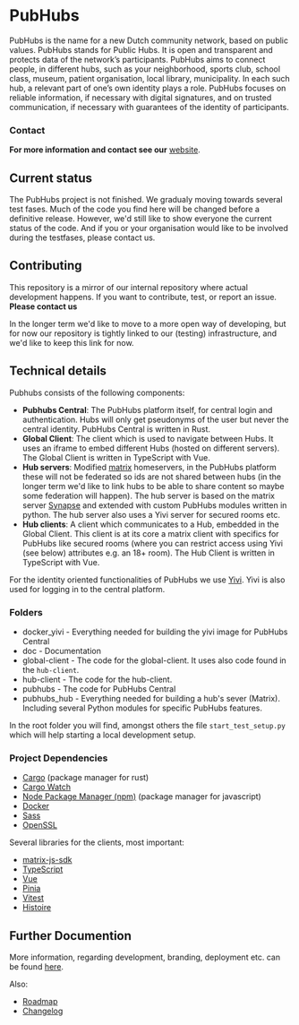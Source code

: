 
# PubHubs

PubHubs is the name for a new Dutch community network, based on public values. PubHubs stands for Public Hubs.
It is open and transparent and protects data of the network’s participants. PubHubs aims to connect people,
in different hubs, such as your neighborhood, sports club, school class, museum, patient organisation, local library, municipality.
In each such hub, a relevant part of one’s own identity plays a role.
PubHubs focuses on reliable information, if necessary with digital signatures, and on trusted communication,
if necessary with guarantees of the identity of participants.

### Contact

**For more information and contact see our** [website](https://pubhubs.net/en/).

## Current status

The PubHubs project is not finished. We gradualy moving towards several test fases. Much of the code you find here will be changed before a definitive release.
However, we'd still like to show everyone the current status of the code. And if you or your organisation would like to be involved during the testfases, please contact us.

## Contributing

This repository is a mirror of our internal repository where actual development happens. If you want to contribute, test, or report an issue. **Please contact us**

In the longer term we'd like to move to a more open way of developing, but for now our repository is tightly linked to our (testing) infrastructure, and we'd like to keep this link for now.

## Technical details

Pubhubs consists of the following components:

- **Pubhubs Central**: The PubHubs platform itself, for central login and authentication. Hubs will only get pseudonyms of the user but never the central identity. PubHubs Central is written in Rust.
- **Global Client**: The client which is used to navigate between Hubs. It uses an iframe to embed different Hubs (hosted on different servers). The Global Client is written in TypeScript with Vue.
- **Hub servers**: Modified [matrix](https://matrix.org/) homeservers, in the PubHubs platform these will not be federated so ids are not shared between hubs (in the longer term we'd like to link hubs to be able to share content so maybe some federation will happen). The hub server is based on the matrix server [Synapse](https://matrix-org.github.io/synapse/latest/welcome_and_overview.html) and extended with custom PubHubs modules written in python. The hub server also uses a Yivi server for secured rooms etc.
- **Hub clients**: A client which communicates to a Hub, embedded in the Global Client. This client is at its core a matrix client with specifics for PubHubs like secured rooms (where you can restrict access using Yivi (see below) attributes e.g. an 18+ room). The Hub Client is written in TypeScript with Vue.

For the identity oriented functionalities of PubHubs we use [Yivi](https://Yivi.app/). Yivi is also used for logging in to the central platform.

### Folders

- docker_yivi - Everything needed for building the yivi image for PubHubs Central
- doc - Documentation
- global-client - The code for the global-client. It uses also code found in the `hub-client`.
- hub-client - The code for the hub-client.
- pubhubs - The code for PubHubs Central
- pubhubs_hub - Everything needed for building a hub's sever (Matrix). Including several Python modules for specific PubHubs features.

In the root folder you will find, amongst others the file `start_test_setup.py` which will help starting a local development setup.

### Project Dependencies

- [Cargo](https://doc.rust-lang.org/cargo/getting-started/installation.html) (package manager for rust)
- [Cargo Watch](https://github.com/watchexec/cargo-watch)
- [Node Package Manager (npm)](https://docs.npmjs.com/downloading-and-installing-node-js-and-npm) (package manager for javascript)
- [Docker](https://www.docker.com/)
- [Sass](https://sass-lang.com/install)
- [OpenSSL](https://www.openssl.org/)

Several libraries for the clients, most important:

- [matrix-js-sdk](https://github.com/matrix-org/matrix-js-sdk)
- [TypeScript](https://www.typescriptlang.org)
- [Vue](https://vuejs.org)
- [Pinia](https://pinia.vuejs.org)
- [Vitest](https://vitest.dev)
- [Histoire](https://histoire.dev)

## Further Documention

More information, regarding development, branding, deployment etc. can be found [here](docs/README.md).

Also:

- [Roadmap](./ROADMAP.md)
- [Changelog](./CHANGELOG.md)
